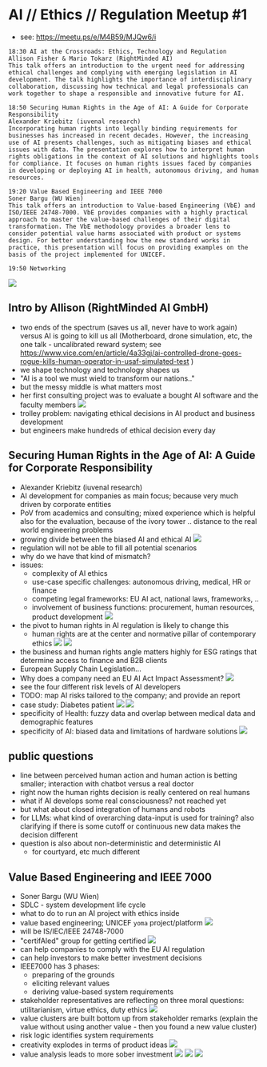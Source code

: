 # AI // Ethics // Regulation Meetup #1

* see: https://meetu.ps/e/M4B59/MJQw6/i
```
18:30 AI at the Crossroads: Ethics, Technology and Regulation
Allison Fisher & Mario Tokarz (RightMinded AI)
This talk offers an introduction to the urgent need for addressing ethical challenges and complying with emerging legislation in AI development. The talk highlights the importance of interdisciplinary collaboration, discussing how technical and legal professionals can work together to shape a responsible and innovative future for AI.

18:50 Securing Human Rights in the Age of AI: A Guide for Corporate Responsibility
Alexander Kriebitz (iuvenal research)
Incorporating human rights into legally binding requirements for businesses has increased in recent decades. However, the increasing use of AI presents challenges, such as mitigating biases and ethical issues with data. The presentation explores how to interpret human rights obligations in the context of AI solutions and highlights tools for compliance. It focuses on human rights issues faced by companies in developing or deploying AI in health, autonomous driving, and human resources.

19:20 Value Based Engineering and IEEE 7000
Soner Bargu (WU Wien)
This talk offers an introduction to Value-based Engineering (VbE) and ISO/IEEE 24748-7000. VbE provides companies with a highly practical approach to master the value-based challenges of their digital transformation. The VbE methodology provides a broader lens to consider potential value harms associated with product or systems design. For better understanding how the new standard works in practice, this presentation will focus on providing examples on the basis of the project implemented for UNICEF.

19:50 Networking
```

![](img00.png)

## Intro by Allison (RightMinded AI GmbH)
* two ends of the spectrum (saves us all, never have to work again) versus AI is going to kill us all (Motherboard, drone simulation, etc, the one talk - uncalibrated reward system; see https://www.vice.com/en/article/4a33gj/ai-controlled-drone-goes-rogue-kills-human-operator-in-usaf-simulated-test )
* we shape technology and technology shapes us
* "AI is a tool we must wield to transform our nations.."
* but the messy middle is what matters most
* her first consulting project was to evaluate a bought AI software and the faculty members
![](img01.png)
* trolley problem: navigating ethical decisions in AI product and business development
* but engineers make hundreds of ethical decision every day

## Securing Human Rights in the Age of AI: A Guide for Corporate Responsibility
* Alexander Kriebitz (iuvenal research)
* AI development for companies as main focus; because very much driven by corporate entities
* PoV from academics and consulting; mixed experience which is helpful also for the evaluation, because of the ivory tower .. distance to the real world engineering problems
* growing divide between the biased AI and ethical AI
![](img02.png)
* regulation will not be able to fill all potential scenarios
* why do we have that kind of mismatch?
* issues:
  * complexity of AI ethics
  * use-case specific challenges: autonomous driving, medical, HR or finance
  * competing legal frameworks: EU AI act, national laws, frameworks, ..
  * involvement of business functions: procurement, human resources, product development
![](img03.png)
* the pivot to human rights in AI regulation is likely to change this
  * human rights are at the center and normative pillar of contemporary ethics
![](img04.png)
![](img05.png)
* the business and human rights angle matters highly for ESG ratings that determine access to finance and B2B clients
* European Supply Chain Legislation...
* Why does a company need an EU AI Act Impact Assessment?
![](img06.png)
* see the four different risk levels of AI developers
* TODO: map AI risks tailored to the company; and provide an report
* case study: Diabetes patient
![](img07.png)
![](img08.png)
* specificity of Health: fuzzy data and overlap between medical data and demographic features
* specificity of AI: biased data and limitations of hardware solutions
![](img09.png)

## public questions
* line between perceived human action and human action is betting smaller; interaction with chatbot versus a real doctor
* right now the human rights decision is really centered on real humans
* what if AI develops some real consciousness? not reached yet
* but what about closed integration of humans and robots
* for LLMs: what kind of overarching data-input is used for training? also clarifying if there is some cutoff or continuous new data makes the decision different
* question is also about non-deterministic and deterministic AI
  * for courtyard, etc much different

## Value Based Engineering and IEEE 7000
* Soner Bargu (WU Wien)
* SDLC - system development life cycle
* what to do to run an AI project with ethics inside
* value based engineering; UNICEF `yoma` project/platform
![](img10.png)
* will be IS/IEC/IEEE 24748-7000
* "certifAIed" group for getting certified
![](img11.png)
* can help companies to comply with the EU AI regulation
* can help investors to make better investment decisions
* IEEE7000 has 3 phases:
  * preparing of the grounds
  * eliciting relevant values
  * deriving value-based system requirements
* stakeholder representatives are reflecting on three moral questions: utilitarianism, virtue ethics, duty ethics
![](img12.png)
* value clusters are built bottom up from stakeholder remarks (explain the value without using another value - then you found a new value cluster)
* risk logic identifies system requirements
* creativity explodes in terms of product ideas
![](img13.png)
* value analysis leads to more sober investment
![](img14.png)
![](img15.png)
![](img16.png)

